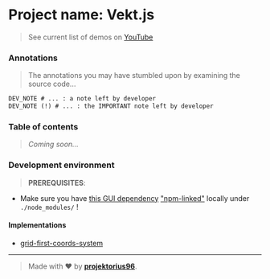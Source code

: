 # Project name: **Vekt.js**

> See current list of demos on [YouTube](https://www.youtube.com/playlist?list=PL7JUsQnnxGCu1aze5meX8gP_K50ZcM9kC)

### Annotations

> The annotations you may have stumbled upon by examining the source code...

```diff
DEV_NOTE # ... : a note left by developer
DEV_NOTE (!) # ... : the IMPORTANT note left by developer
```

### Table of contents

> _Coming soon..._

### Development environment

> **PREREQUISITES**:

- Make sure you have [this GUI dependency](https://github.com/projektorius96/wc-pane) ["npm-linked"](https://docs.npmjs.com/cli/v9/commands/npm-link?v=true#synopsis) locally under `./node_modules/` !

#### Implementations

- [grid-first-coords-system](https://github.com/projektorius96/grid-first-coords-system)

---

> Made with ♥ by [**projektorius96**](https://github.com/projektorius96).